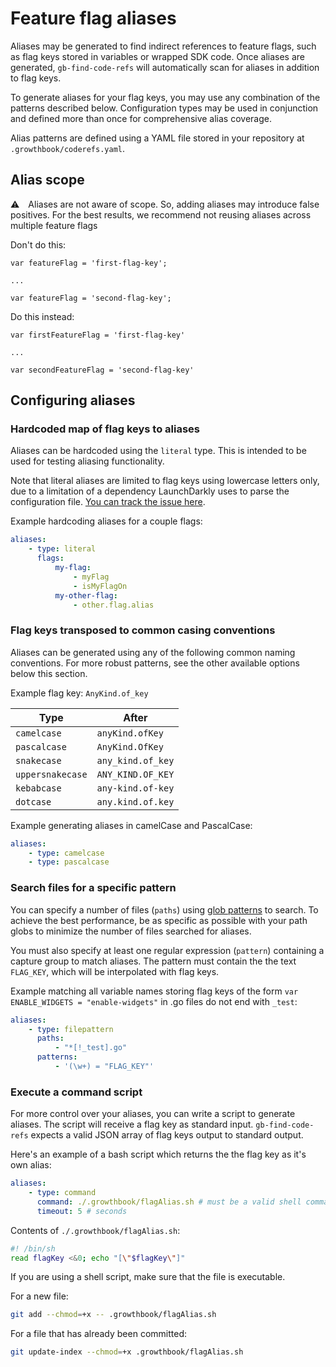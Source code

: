 # Feature flag aliases

Aliases may be generated to find indirect references to feature flags, such as flag keys stored in variables or wrapped SDK code. Once aliases are generated, `gb-find-code-refs` will automatically scan for aliases in addition to flag keys.

To generate aliases for your flag keys, you may use any combination of the patterns described below. Configuration types may be used in conjunction and defined more than once for comprehensive alias coverage.

Alias patterns are defined using a YAML file stored in your repository at `.growthbook/coderefs.yaml`.

## Alias scope

⚠️ Aliases are not aware of scope. So, adding aliases may introduce false positives. For the best results, we recommend not reusing aliases across multiple feature flags

Don't do this:

```
var featureFlag = 'first-flag-key';

...

var featureFlag = 'second-flag-key';
```

Do this instead:

```
var firstFeatureFlag = 'first-flag-key'

...

var secondFeatureFlag = 'second-flag-key'
```

## Configuring aliases

### Hardcoded map of flag keys to aliases

Aliases can be hardcoded using the `literal` type. This is intended to be used for testing aliasing functionality.

Note that literal aliases are limited to flag keys using lowercase letters only, due to a limitation of a dependency LaunchDarkly uses to parse the configuration file. [You can track the issue here](https://github.com/spf13/viper/issues/1014).

Example hardcoding aliases for a couple flags:

```yaml
aliases:
    - type: literal
      flags:
          my-flag:
              - myFlag
              - isMyFlagOn
          my-other-flag:
              - other.flag.alias
```

### Flag keys transposed to common casing conventions

Aliases can be generated using any of the following common naming conventions. For more robust patterns, see the other available options below this section.

Example flag key: `AnyKind.of_key`

| Type             | After             |
| ---------------- | ----------------- |
| `camelcase`      | `anyKind.ofKey`   |
| `pascalcase`     | `AnyKind.OfKey`   |
| `snakecase`      | `any_kind.of_key` |
| `uppersnakecase` | `ANY_KIND.OF_KEY` |
| `kebabcase`      | `any-kind.of-key` |
| `dotcase`        | `any.kind.of.key` |

Example generating aliases in camelCase and PascalCase:

```yaml
aliases:
    - type: camelcase
    - type: pascalcase
```

### Search files for a specific pattern

You can specify a number of files (`paths`) using [glob patterns](<https://en.wikipedia.org/wiki/Glob_(programming)>) to search. To achieve the best performance, be as specific as possible with your path globs to minimize the number of files searched for aliases.

You must also specify at least one regular expression (`pattern`) containing a capture group to match aliases. The pattern must contain the the text `FLAG_KEY`, which will be interpolated with flag keys.

Example matching all variable names storing flag keys of the form `var ENABLE_WIDGETS = "enable-widgets"` in .go files do not end with `_test`:

```yaml
aliases:
    - type: filepattern
      paths:
          - "*[!_test].go"
      patterns:
          - '(\w+) = "FLAG_KEY"'
```

### Execute a command script

For more control over your aliases, you can write a script to generate aliases. The script will receive a flag key as standard input. `gb-find-code-refs` expects a valid JSON array of flag keys output to standard output.

Here's an example of a bash script which returns the the flag key as it's own alias:

```yaml
aliases:
    - type: command
      command: ./.growthbook/flagAlias.sh # must be a valid shell command.
      timeout: 5 # seconds
```

Contents of `./.growthbook/flagAlias.sh`:

```sh
#! /bin/sh
read flagKey <&0; echo "[\"$flagKey\"]"
```

If you are using a shell script, make sure that the file is executable.

For a new file:

```sh
git add --chmod=+x -- .growthbook/flagAlias.sh
```

For a file that has already been committed:

```sh
git update-index --chmod=+x .growthbook/flagAlias.sh
```
